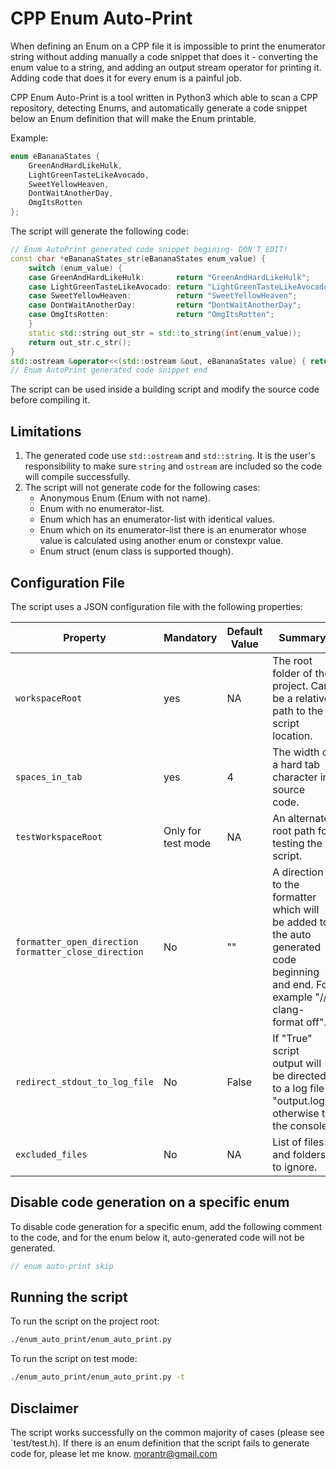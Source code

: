 # CPP Enum Auto-Print

When defining an Enum on a CPP file it is impossible to print the enumerator string without adding manually a code snippet that does it - converting the enum value to a string, and adding an output stream operator for printing it.
Adding code that does it for every enum is a painful job.

CPP Enum Auto-Print is a tool written in Python3 which able to scan a CPP repository, detecting Enums, and automatically generate a code snippet below an Enum definition that will make the Enum printable.

Example:

```cpp
enum eBananaStates {
    GreenAndHardLikeHulk,
    LightGreenTasteLikeAvocado,
    SweetYellowHeaven,
    DontWaitAnotherDay,
    OmgItsRotten
};
```

The script will generate the following code:

```cpp
// Enum AutoPrint generated code snippet begining- DON'T EDIT!
const char *eBananaStates_str(eBananaStates enum_value) {
    switch (enum_value) {
    case GreenAndHardLikeHulk:       return "GreenAndHardLikeHulk";
    case LightGreenTasteLikeAvocado: return "LightGreenTasteLikeAvocado";
    case SweetYellowHeaven:          return "SweetYellowHeaven";
    case DontWaitAnotherDay:         return "DontWaitAnotherDay";
    case OmgItsRotten:               return "OmgItsRotten";
    }
    static std::string out_str = std::to_string(int(enum_value));
    return out_str.c_str();
}
std::ostream &operator<<(std::ostream &out, eBananaStates value) { return out << eBananaStates_str(value); }
// Enum AutoPrint generated code snippet end
```

The script can be used inside a building script and modify the source code before compiling it.

## Limitations

1. The generated code use `std::ostream` and `std::string`. It is the user's responsibility to make sure `string` and `ostream` are included so the code will compile successfully.
2. The script will not generate code for the following cases:
   * Anonymous Enum (Enum with not name).
   * Enum with no enumerator-list.
   * Enum which has an enumerator-list with identical values.
   * Enum which on its enumerator-list there is an enumerator whose value is calculated using another enum or constexpr value.
   * Enum struct (enum class is supported though).

## Configuration File

The script uses a JSON configuration file with the following properties:

| Property | Mandatory | Default Value | Summary |
| --- | --- | --- | --- |
| `workspaceRoot` | yes | NA | The root folder of the project. Can be a relative path to the script location.|
| `spaces_in_tab` | yes | 4 | The width of a hard tab character in source code. |
| `testWorkspaceRoot` | Only for test mode | NA | An alternate root path for testing the script. |
| `formatter_open_direction`<br/>`formatter_close_direction` | No | "" | A direction to the formatter which will be added to the auto generated code beginning  and end. For example "// clang-format off". |
| `redirect_stdout_to_log_file` | No | False | If "True" script output will be directed to a log file "output.log", otherwise to the console. |
| `excluded_files` | No | NA | List of files and folders to ignore. |

## Disable code generation on a specific enum

To disable code generation for a specific enum, add the following comment to the code, and for the enum below it, auto-generated code will not be generated.

```cpp
// enum auto-print skip
```

## Running the script

To run the script on the project root:

```bash
./enum_auto_print/enum_auto_print.py
```

To run the script on test mode:

```bash
./enum_auto_print/enum_auto_print.py -t
```

## Disclaimer

The script works successfully on the common majority of cases (please see `test/test.h).
If there is an enum definition that the script fails to generate code for, please let me know.
morantr@gmail.com
